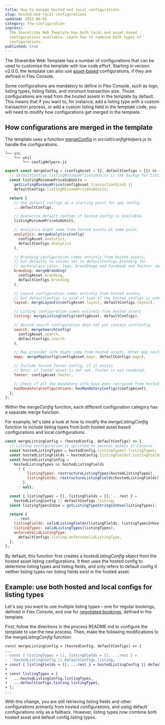 ```yaml
---
title: How to manage hosted and local configurations
slug: hosted-and-local-configurations
updated: 2023-06-01
category: ftw-configuration
ingress:
  The Sharetribe Web Template has both local and asset-based
  configurations available. Learn how to combine both types of
  configurations.
published: true
---
```


The Sharetribe Web Template has a number of configurations that can be
used to customise the template with low code effort. Starting in version
v2.0.0, the template can also use [asset-based](/references/assets/)
configurations, if they are defined in Flex Console.

Some configurations are mandatory to define in Flex Console, such as
logo, listing types, listing fields, and minimum transaction size. Those
configurations are read from the hosted assets in the template by
default. This means that if you want to, for instance, add a listing
type with a custom transaction process, or add a custom listing field in
the template code, you will need to modify how configurations get merged
in the template.

## How configurations are merged in the template

The template uses a function [mergeConfig]() in
_src/util/configHelpers.js_ to handle the configurations.

```shell
└── src
    └── util
        └── configHelpers.js
```

```jsx
export const mergeConfig = (configAsset = {}, defaultConfigs = {}) => {
  // defaultConfigs.listingMinimumPriceSubUnits is the backup for listing's minimum price
  const listingMinimumPriceSubUnits =
    getListingMinimumPrice(configAsset.transactionSize) ||
    defaultConfigs.listingMinimumPriceSubUnits;

  return {
    // Use default configs as a starting point for app config.
    ...defaultConfigs,

    // Overwrite default configs if hosted config is available
    listingMinimumPriceSubUnits,

    // Analytics might come from hosted assets at some point.
    analytics: mergeAnalyticsConfig(
      configAsset.analytics,
      defaultConfigs.analytics
    ),

    // Branding configuration comes entirely from hosted assets,
    // but defaults to values set in defaultConfigs.branding for
    // marketplace color, logo, brandImage and Facebook and Twitter images
    branding: mergeBranding(
      configAsset.branding,
      defaultConfigs.branding
    ),

    // Layout configuration comes entirely from hosted assets,
    // but defaultConfigs is used if type of the hosted configs is unknown
    layout: mergeLayouts(configAsset.layout, defaultConfigs.layout),

    // Listing configuration comes entirely from hosted assets
    listing: mergeListingConfig(configAsset, defaultConfigs),

    // Hosted search configuration does not yet contain sortConfig
    search: mergeSearchConfig(
      configAsset.search,
      defaultConfigs.search
    ),

    // Map provider info might come from hosted assets. Other map configs come from defaultConfigs.
    maps: mergeMapConfig(configAsset.maps, defaultConfigs.maps),

    // Include hosted footer config, if it exists
    // Note: if footer asset is not set, Footer is not rendered.
    footer: configAsset.footer,

    // Check if all the mandatory info have been retrieved from hosted assets
    hasMandatoryConfigurations: hasMandatoryConfigs(configAsset),
  };
};
```

Within the _mergeConfig_ function, each different configuration category
has a separate merge function.

For example, let's take a look at how to modify the _mergeListingConfig_
function to include listing types from both hosted asset based
configurations and local configurations.

```jsx
const mergeListingConfig = (hostedConfig, defaultConfigs) => {
  // Listing configuration is splitted to several assets in Console
  const hostedListingTypes = hostedConfig.listingTypes?.listingTypes;
  const hostedListingFields = hostedConfig.listingFields?.listingFields;
  const hostedListingConfig =
    hostedListingTypes && hostedListingFields
      ? {
          listingTypes: restructureListingTypes(hostedListingTypes),
          listingFields: restructureListingFields(hostedListingFields),
        }
      : null;

  const { listingTypes = [], listingFields = [], ...rest } =
    hostedListingConfig || defaultConfigs.listing;
  const listingTypesInUse = getListingTypeStringsInUse(listingTypes);

  return {
    ...rest,
    listingFields: validListingFields(listingFields, listingTypesInUse),
    listingTypes: validListingTypes(listingTypes),
    enforceValidListingType:
      defaultConfigs.listing.enforceValidListingType,
  };
};
```

By default, this function first creates a _hostedListingConfig_ object
from the hosted asset listing configurations. It then uses the hosted
config to determine listing types and listing fields, and only refers to
default config if neither listing types nor listing fields exist in the
hosted asset.

## Example: use both hosted and local configs for listing types

Let's say you want to use multiple listing types – one for regular
bookings, defined in Flex Console, and one for
[negotiated bookings](https://github.com/sharetribe/flex-example-processes/tree/master/negotiated-booking),
defined in the template.

First, follow the directions in the process README.md to configure the
template to use the new process. Then, make the following modifications
to the _mergeListingConfig_ function:

```diff
const mergeListingConfig = (hostedConfig, defaultConfigs) => {
...
- const { listingTypes = [], listingFields = [], ...rest } =
-   hostedListingConfig || defaultConfigs.listing;
+ const { listingFields = [], ...rest } = hostedListingConfig || defaultConfigs.listing;
+
+ const listingTypes = [
+   ...hostedListingConfig.listingTypes,
+   ...defaultConfigs.listing.listingTypes,
+ ];
...
```

With this change, you are still retrieving listing fields and other
configurations primarily from hosted configurations, and using default
configurations only as a fallback. However, listing types now combine
both hosted asset and default config listing types.
